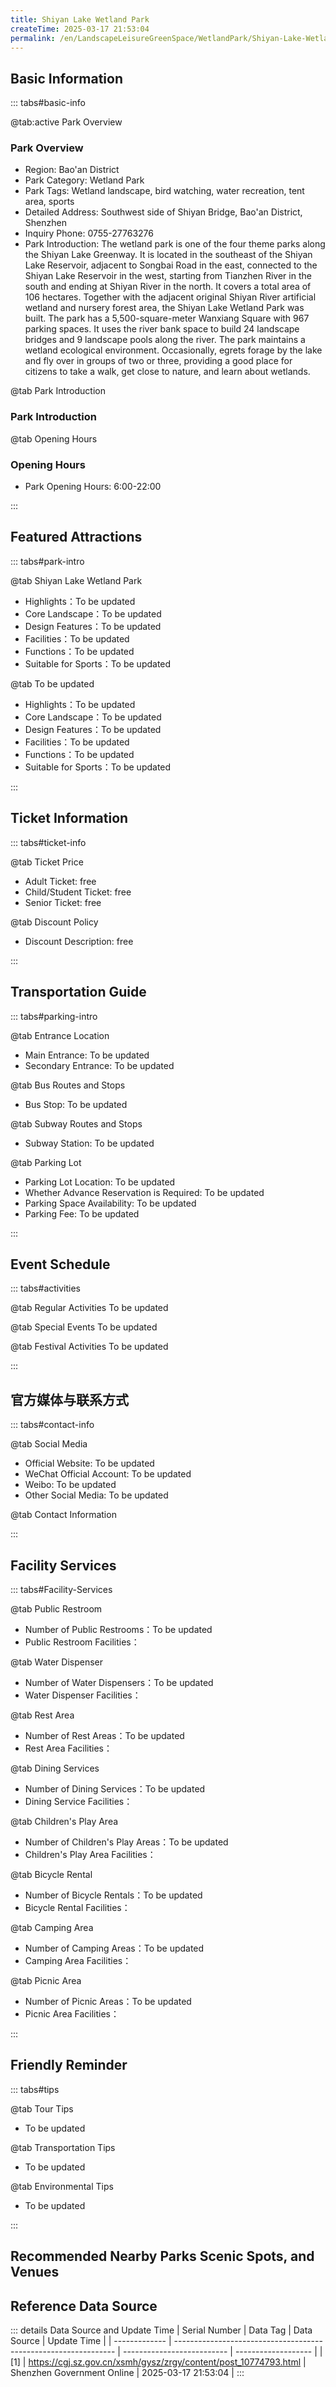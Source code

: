 ```yaml
---
title: Shiyan Lake Wetland Park
createTime: 2025-03-17 21:53:04
permalink: /en/LandscapeLeisureGreenSpace/WetlandPark/Shiyan-Lake-Wetland-Park/
---
```



<script setup>
import ImageSwiper from '/.vuepress/theme/components/ImageSwiper.vue'
// 轮播图数据
const swiperItems = [
    {
                link: 'https://cgj.sz.gov.cn/img/4/4005/4005766/10774793.jpg',
                title: 'Shiyan Lake Wetland Park',
                description: '',
                author: 'Shenzhen Government Online',
                date: '2025/03/17'
                },
  {
                link: 'https://cgj.sz.gov.cn/img/4/4005/4005766/10774793.jpg',
                title: 'Shiyan Lake Wetland Park',
                description: '',
                author: 'Shenzhen Government Online',
                date: '2025/03/17'
                }
]
// 配置项
const swiperConfig = {
  height: 500,
  showInfo: true
}
</script>
<!-- 轮播图组件 -->
<ImageSwiper :items="swiperItems" :config="swiperConfig" />



## Basic Information

::: tabs#basic-info

@tab:active Park Overview
### Park Overview
- Region: Bao'an District
- Park Category: Wetland Park
- Park Tags: Wetland landscape, bird watching, water recreation, tent area, sports
- Detailed Address: Southwest side of Shiyan Bridge, Bao'an District, Shenzhen
- Inquiry Phone: 0755-27763276
- Park Introduction: The wetland park is one of the four theme parks along the Shiyan Lake Greenway. It is located in the southeast of the Shiyan Lake Reservoir, adjacent to Songbai Road in the east, connected to the Shiyan Lake Reservoir in the west, starting from Tianzhen River in the south and ending at Shiyan River in the north. It covers a total area of 106 hectares. Together with the adjacent original Shiyan River artificial wetland and nursery forest area, the Shiyan Lake Wetland Park was built. The park has a 5,500-square-meter Wanxiang Square with 967 parking spaces. It uses the river bank space to build 24 landscape bridges and 9 landscape pools along the river. The park maintains a wetland ecological environment. Occasionally, egrets forage by the lake and fly over in groups of two or three, providing a good place for citizens to take a walk, get close to nature, and learn about wetlands.

@tab Park Introduction
### Park Introduction
@tab Opening Hours
### Opening Hours
- Park Opening Hours: 6:00-22:00

:::

## Featured Attractions

::: tabs#park-intro

@tab Shiyan Lake Wetland Park
<ImageCard
image="https://cgj.sz.gov.cn/images/index20230710_1.png"
    title="Shiyan Lake Wetland Park"
    description="The park is full of river lakes and landscape stone bridges. A hundred-meter-long red bougainvillea is planted along the water. Green and purple Pennisetum is planted on both sides of the park roads and river sections. In the morning sun and breeze, the Pennisetum looks like a bunch of colorful feathers, swaying in various shapes. A bird of paradise flower corridor has been built behind the park's central museum."
    date=""
    author="Shenzhen Government Online"
/>


- Highlights：To be updated
- Core Landscape：To be updated
- Design Features：To be updated
- Facilities：To be updated
- Functions：To be updated
- Suitable for Sports：To be updated

@tab To be updated
<ImageCard
image="https://cgj.sz.gov.cn/images/index20230710_1.png"
    title="Shiyan Lake Wetland Park"
    description="The park is full of river lakes and landscape stone bridges. A hundred-meter-long red bougainvillea is planted along the water. Green and purple Pennisetum is planted on both sides of the park roads and river sections. In the morning sun and breeze, the Pennisetum looks like a bunch of colorful feathers, swaying in various shapes. A bird of paradise flower corridor has been built behind the park's central museum."
    date=""
    author="Shenzhen Government Online"
/>


- Highlights：To be updated
- Core Landscape：To be updated
- Design Features：To be updated
- Facilities：To be updated
- Functions：To be updated
- Suitable for Sports：To be updated

:::

## Ticket Information

::: tabs#ticket-info

@tab Ticket Price
- Adult Ticket: free
- Child/Student Ticket: free
- Senior Ticket: free

@tab Discount Policy
- Discount Description: free

:::

## Transportation Guide

::: tabs#parking-intro

@tab Entrance Location
- Main Entrance: To be updated
- Secondary Entrance: To be updated

@tab Bus Routes and Stops
- Bus Stop: To be updated

@tab Subway Routes and Stops
- Subway Station: To be updated

@tab Parking Lot
- Parking Lot Location: To be updated
- Whether Advance Reservation is Required: To be updated
- Parking Space Availability: To be updated
- Parking Fee: To be updated

:::

## Event Schedule

::: tabs#activities

@tab Regular Activities
To be updated

@tab Special Events
To be updated

@tab Festival Activities
To be updated

:::

## 官方媒体与联系方式

::: tabs#contact-info

@tab Social Media
- Official Website: To be updated
- WeChat Official Account: To be updated
- Weibo: To be updated
- Other Social Media: To be updated

@tab Contact Information

:::

## Facility Services

::: tabs#Facility-Services

@tab Public Restroom
- Number of Public Restrooms：To be updated
- Public Restroom Facilities：

@tab Water Dispenser
- Number of Water Dispensers：To be updated
- Water Dispenser Facilities：

@tab Rest Area
- Number of Rest Areas：To be updated
- Rest Area Facilities：

@tab Dining Services
- Number of Dining Services：To be updated
- Dining Service Facilities：

@tab Children's Play Area
- Number of Children's Play Areas：To be updated
- Children's Play Area Facilities：

@tab Bicycle Rental
- Number of Bicycle Rentals：To be updated
- Bicycle Rental Facilities：

@tab Camping Area
- Number of Camping Areas：To be updated
- Camping Area Facilities：

@tab Picnic Area
- Number of Picnic Areas：To be updated
- Picnic Area Facilities：

:::

## Friendly Reminder

::: tabs#tips

@tab Tour Tips
- To be updated

@tab Transportation Tips
- To be updated

@tab Environmental Tips
- To be updated

:::

## Recommended Nearby Parks Scenic Spots, and Venues

<CardGrid>
  <ImageCard
        image="https://cgj.sz.gov.cn/img/4/4005/4005684/10774650.png"
        title="Guanlan Forest Park"
        description="Shenzhen Guanlan Forest Park is affiliated to Shenzhen Park Management Center. I"
        href="/en/LandscapeLeisureGreenSpace/ForestPark/Guanlan-Forest-Park/"
        author="Shenzhen Government Online"
        date="2025/01/02"
      />
      <ImageCard
        image="https://cgj.sz.gov.cn/img/4/4005/4005684/10774650.png"
        title="Guanlan Forest Park"
        description="Shenzhen Guanlan Forest Park is affiliated to Shenzhen Park Management Center. I"
        href="/en/LandscapeLeisureGreenSpace/ForestPark/Guanlan-Forest-Park/"
        author="Shenzhen Government Online"
        date="2025/01/02"
      />
    </CardGrid>


## Reference Data Source

::: details Data Source and Update Time
| Serial Number | Data Tag                                                        | Data Source                | Update Time         |
| ------------- | --------------------------------------------------------------- | -------------------------- | ------------------- |
| [1]           | https://cgj.sz.gov.cn/xsmh/gysz/zrgy/content/post_10774793.html | Shenzhen Government Online | 2025-03-17 21:53:04 |
:::

